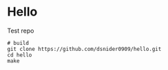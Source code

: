 # Hello 
Test repo 

```
# build
git clone https://github.com/dsnider0909/hello.git
cd hello
make
```
